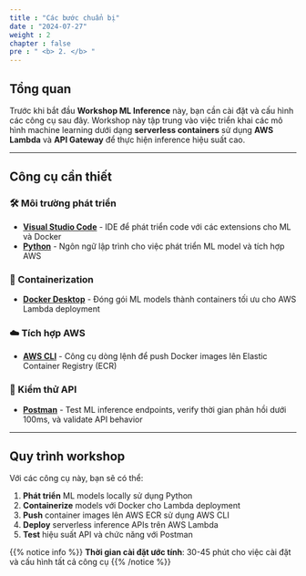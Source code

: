 ```yaml
---
title : "Các bước chuẩn bị"
date : "2024-07-27" 
weight : 2 
chapter : false
pre : " <b> 2. </b> "
---
```


## Tổng quan

Trước khi bắt đầu **Workshop ML Inference** này, bạn cần cài đặt và cấu hình các công cụ sau đây. Workshop này tập trung vào việc triển khai các mô hình machine learning dưới dạng **serverless containers** sử dụng **AWS Lambda** và **API Gateway** để thực hiện inference hiệu suất cao.

---

## Công cụ cần thiết

### 🛠️ Môi trường phát triển
- **[Visual Studio Code](2.1-dowload-vs-code)** - IDE để phát triển code với các extensions cho ML và Docker
- **[Python](2.5-dowload-python)** - Ngôn ngữ lập trình cho việc phát triển ML model và tích hợp AWS

### 🐳 Containerization
- **[Docker Desktop](2.3-dowload-docker)** - Đóng gói ML models thành containers tối ưu cho AWS Lambda deployment

### ☁️ Tích hợp AWS  
- **[AWS CLI](2.4-dowload-aws-cli)** - Công cụ dòng lệnh để push Docker images lên Elastic Container Registry (ECR)

### 🧪 Kiểm thử API
- **[Postman](2.2-dowload-postman)** - Test ML inference endpoints, verify thời gian phản hồi dưới 100ms, và validate API behavior

---

## Quy trình workshop

Với các công cụ này, bạn sẽ có thể:

1. **Phát triển** ML models locally sử dụng Python
2. **Containerize** models với Docker cho Lambda deployment  
3. **Push** container images lên AWS ECR sử dụng AWS CLI
4. **Deploy** serverless inference APIs trên AWS Lambda
5. **Test** hiệu suất API và chức năng với Postman

{{% notice info %}}
**Thời gian cài đặt ước tính**: 30-45 phút cho việc cài đặt và cấu hình tất cả công cụ
{{% /notice %}}
